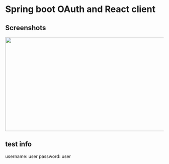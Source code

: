 # Spring boot OAuth and React client

## Screenshots
<img src="./screenshots/login.png" width="1000px" height="300px">

## test info
username: user
password: user